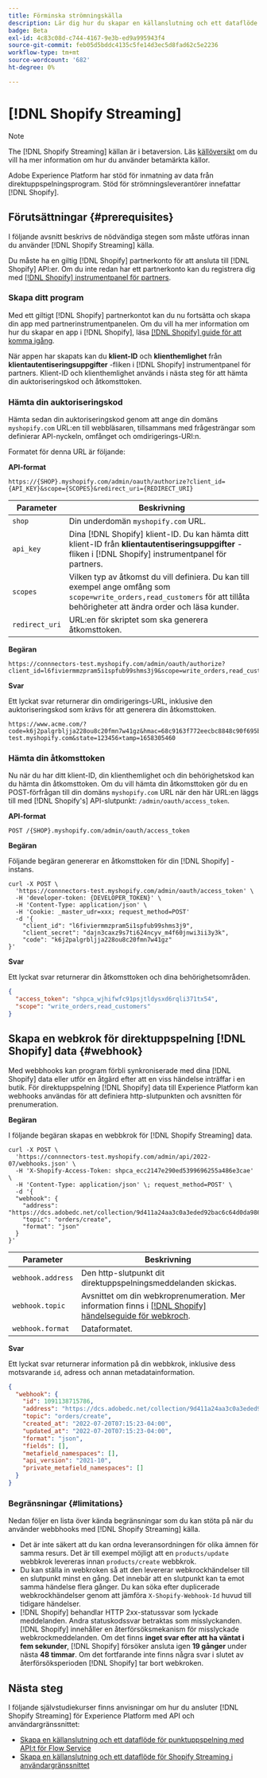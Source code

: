 ```yaml
---
title: Förminska strömningskälla
description: Lär dig hur du skapar en källanslutning och ett dataflöde för att importera strömmande data från Shopify-instansen till Adobe Experience Platform
badge: Beta
exl-id: 4c83c08d-c744-4167-9e3b-ed9a995943f4
source-git-commit: feb05d5bddc4135c5fe14d3ec5d8fad62c5e2236
workflow-type: tm+mt
source-wordcount: '682'
ht-degree: 0%

---
```


# [!DNL Shopify Streaming]

>[!NOTE]
>
>The [!DNL Shopify Streaming] källan är i betaversion. Läs [källöversikt](../../home.md#terms-and-conditions) om du vill ha mer information om hur du använder betamärkta källor.

Adobe Experience Platform har stöd för inmatning av data från direktuppspelningsprogram. Stöd för strömningsleverantörer innefattar [!DNL Shopify].

## Förutsättningar {#prerequisites}

I följande avsnitt beskrivs de nödvändiga stegen som måste utföras innan du använder [!DNL Shopify Streaming] källa.

Du måste ha en giltig [!DNL Shopify] partnerkonto för att ansluta till [!DNL Shopify] API:er. Om du inte redan har ett partnerkonto kan du registrera dig med [[!DNL Shopify] instrumentpanel för partners](https://www.shopify.com/partners).

### Skapa ditt program

Med ett giltigt [!DNL Shopify] partnerkontot kan du nu fortsätta och skapa din app med partnerinstrumentpanelen. Om du vill ha mer information om hur du skapar en app i [!DNL Shopify], läsa [[!DNL Shopify] guide för att komma igång](https://www.shopify.com/partners/blog/17056443-how-to-generate-a-shopify-api-token).

När appen har skapats kan du **klient-ID** och **klienthemlighet** från **klientautentiseringsuppgifter** -fliken i [!DNL Shopify] instrumentpanel för partners. Klient-ID och klienthemlighet används i nästa steg för att hämta din auktoriseringskod och åtkomsttoken.

### Hämta din auktoriseringskod

Hämta sedan din auktoriseringskod genom att ange din domäns `myshopify.com` URL:en till webbläsaren, tillsammans med frågesträngar som definierar API-nyckeln, omfånget och omdirigerings-URI:n.

Formatet för denna URL är följande:

**API-format**

```http
https://{SHOP}.myshopify.com/admin/oauth/authorize?client_id={API_KEY}&scope={SCOPES}&redirect_uri={REDIRECT_URI}
```

| Parameter | Beskrivning |
| --- | --- |
| `shop` | Din underdomän `myshopify.com` URL. |
| `api_key` | Dina [!DNL Shopify] klient-ID. Du kan hämta ditt klient-ID från **klientautentiseringsuppgifter** -fliken i [!DNL Shopify] instrumentpanel för partners. |
| `scopes` | Vilken typ av åtkomst du vill definiera. Du kan till exempel ange omfång som `scope=write_orders,read_customers` för att tillåta behörigheter att ändra order och läsa kunder. |
| `redirect_uri` | URL:en för skriptet som ska generera åtkomsttoken. |

**Begäran**

```http
https://connnectors-test.myshopify.com/admin/oauth/authorize?client_id=l6fiviermmzpram5i1spfub99shms3j9&scope=write_orders,read_customers&redirect_uri=https://acme.com
```

**Svar**

Ett lyckat svar returnerar din omdirigerings-URL, inklusive den auktoriseringskod som krävs för att generera din åtkomsttoken.

```http
https://www.acme.com/?code=k6j2palgrbljja228ou8c20fmn7w41gz&hmac=68c9163f772eecbc8848c90f695bca0460899c125af897a6d2b0ebbd59d3a43b&shop=connnectors-test.myshopify.com&state=123456×tamp=1658305460
```

### Hämta din åtkomsttoken

Nu när du har ditt klient-ID, din klienthemlighet och din behörighetskod kan du hämta din åtkomsttoken. Om du vill hämta din åtkomsttoken gör du en POST-förfrågan till din domäns `myshopify.com` URL när den här URL:en läggs till med [!DNL Shopify's] API-slutpunkt: `/admin/oauth/access_token`.

**API-format**

```https
POST /{SHOP}.myshopify.com/admin/oauth/access_token
```

**Begäran**

Följande begäran genererar en åtkomsttoken för din [!DNL Shopify] -instans.

```shell
curl -X POST \
  'https://connnectors-test.myshopify.com/admin/oauth/access_token' \
  -H 'developer-token: {DEVELOPER_TOKEN}' \
  -H 'Content-Type: application/json' \
  -H 'Cookie: _master_udr=xxx; request_method=POST'
  -d '{
    "client_id": "l6fiviermmzpram5i1spfub99shms3j9",
    "client_secret": "dajn3caxz9s7ti624ncyv_m4f60jnwi3ii3y3k",
    "code": "k6j2palgrbljja228ou8c20fmn7w41gz"
}'
```

**Svar**

Ett lyckat svar returnerar din åtkomsttoken och dina behörighetsområden.

```json
{
  "access_token": "shpca_wjhifwfc91psjtldysxd6rqli371tx54",
  "scope": "write_orders,read_customers"
}
```

## Skapa en webkrok för direktuppspelning [!DNL Shopify] data {#webhook}

Med webbhooks kan program förbli synkroniserade med dina [!DNL Shopify] data eller utför en åtgärd efter att en viss händelse inträffar i en butik. För direktuppspelning [!DNL Shopify] data till Experience Platform kan webhooks användas för att definiera http-slutpunkten och avsnitten för prenumeration.

**Begäran**

I följande begäran skapas en webbkrok för [!DNL Shopify Streaming] data.

```shell
curl -X POST \
  'https://connnectors-test.myshopify.com/admin/api/2022-07/webhooks.json' \
  -H 'X-Shopify-Access-Token: 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' \
  -H 'Content-Type: application/json' \; request_method=POST' \
  -d '{
  "webhook": {
    "address": "https://dcs.adobedc.net/collection/9d411a24aa3c0a3eded92bac6c64d0da986ee7a8212f87168c5fb42d9ddc3227",
    "topic": "orders/create",
    "format": "json"
  }
}'
```

| Parameter | Beskrivning |
| --- | --- | 
| `webhook.address` | Den http-slutpunkt dit direktuppspelningsmeddelanden skickas. |
| `webhook.topic` | Avsnittet om din webkroprenumeration. Mer information finns i [[!DNL Shopify] händelseguide för webkroch](https://shopify.dev/docs/api/admin-rest/2023-04/resources/webhook#event-topics). |
| `webhook.format` | Dataformatet. |

**Svar**

Ett lyckat svar returnerar information på din webbkrok, inklusive dess motsvarande `id`, adress och annan metadatainformation.

```json
{
  "webhook": {
    "id": 1091138715786,
    "address": "https://dcs.adobedc.net/collection/9d411a24aa3c0a3eded92bac6c64d0da986ee7a8212f87168c5fb42d9ddc3227",
    "topic": "orders/create",
    "created_at": "2022-07-20T07:15:23-04:00",
    "updated_at": "2022-07-20T07:15:23-04:00",
    "format": "json",
    "fields": [],
    "metafield_namespaces": [],
    "api_version": "2021-10",
    "private_metafield_namespaces": []
  }
}
```

### Begränsningar {#limitations}

Nedan följer en lista över kända begränsningar som du kan stöta på när du använder webbhooks med [!DNL Shopify Streaming] källa.

* Det är inte säkert att du kan ordna leveransordningen för olika ämnen för samma resurs. Det är till exempel möjligt att en `products/update` webbkrok levereras innan `products/create` webbkrok.
* Du kan ställa in webkroken så att den levererar webkrockhändelser till en slutpunkt minst en gång. Det innebär att en slutpunkt kan ta emot samma händelse flera gånger. Du kan söka efter duplicerade webkrockhändelser genom att jämföra `X-Shopify-Webhook-Id` huvud till tidigare händelser.
* [!DNL Shopify] behandlar HTTP 2xx-statussvar som lyckade meddelanden. Andra statuskodssvar betraktas som misslyckanden. [!DNL Shopify] innehåller en återförsöksmekanism för misslyckade webkrockmeddelanden. Om det finns **inget svar efter att ha väntat i fem sekunder**, [!DNL Shopify] försöker ansluta igen **19 gånger** under nästa **48 timmar**. Om det fortfarande inte finns några svar i slutet av återförsöksperioden [!DNL Shopify] tar bort webkroken.

## Nästa steg

I följande självstudiekurser finns anvisningar om hur du ansluter [!DNL Shopify Streaming] för Experience Platform med API och användargränssnittet:

* [Skapa en källanslutning och ett dataflöde för punktuppspelning med API:t för Flow Service](../../tutorials/api/create/ecommerce/shopify-streaming.md)
* [Skapa en källanslutning och ett dataflöde för Shopify Streaming i användargränssnittet](../../tutorials/ui/create/ecommerce/shopify-streaming.md)
